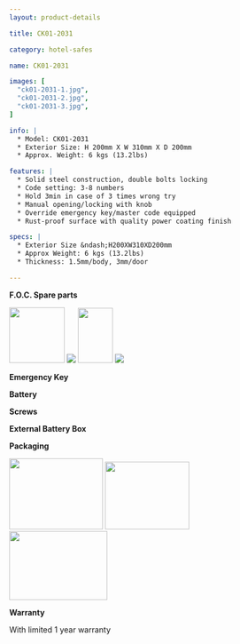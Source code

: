 ```yaml
---
layout: product-details

title: CK01-2031

category: hotel-safes

name: CK01-2031

images: [
  "ck01-2031-1.jpg",
  "ck01-2031-2.jpg",
  "ck01-2031-3.jpg",
]

info: |
  * Model: CK01-2031
  * Exterior Size: H 200mm X W 310mm X D 200mm
  * Approx. Weight: 6 kgs (13.2lbs)

features: |
  * Solid steel construction, double bolts locking
  * Code setting: 3-8 numbers
  * Hold 3min in case of 3 times wrong try
  * Manual opening/locking with knob
  * Override emergency key/master code equipped
  * Rust-proof surface with quality power coating finish

specs: |
  * Exterior Size &ndash;H200XW310XD200mm
  * Approx Weight: 6 kgs (13.2lbs)
  * Thickness: 1.5mm/body, 3mm/door

---
```


**F.O.C. Spare parts**

<img alt="" src="{IMAGE_CDN}/ck01-2031-4.jpg" style="width: 100px; height: 100px;" />

<img src="{IMAGE_CDN}/ck01-2031-5.jpg" />

<img alt="" src="{IMAGE_CDN}/ck01-2031-6.jpg" style="width: 63px; height: 99px;" />

<img src="{IMAGE_CDN}/ck01-2031-7.jpg" />

**Emergency Key**

**Battery**

**Screws**

**External Battery Box**

**Packaging**

<img height="155" src="{IMAGE_CDN}/ck01-2031-8.jpg" style="width: 169px; height: 128px" width="221" />

<img height="144" src="{IMAGE_CDN}/ck01-2031-9.jpg" style="width: 152px; height: 122px" width="183" />

<img height="124" src="{IMAGE_CDN}/ck01-2031-10.jpg" style="width: 177px; height: 124px" width="205" />

**Warranty**

With limited 1 year warranty
